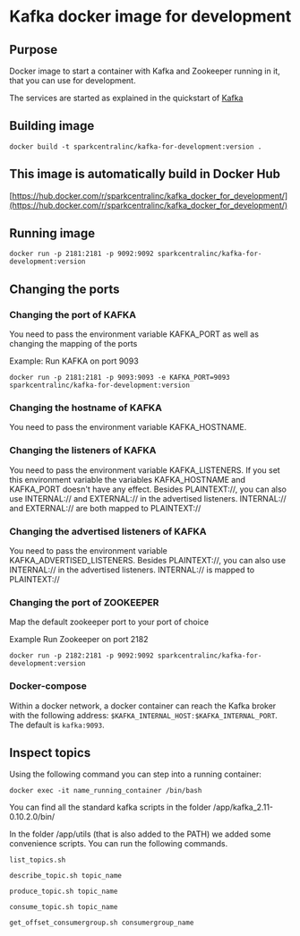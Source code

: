 # Kafka docker image for development
## Purpose
Docker image to start a container with Kafka and Zookeeper running in it, that you can use for development.

The services are started as explained in the quickstart of [Kafka](https://kafka.apache.org/quickstart)

## Building image
```
docker build -t sparkcentralinc/kafka-for-development:version .
```

## This image is automatically build in Docker Hub 
[https://hub.docker.com/r/sparkcentralinc/kafka_docker_for_development/](https://hub.docker.com/r/sparkcentralinc/kafka_docker_for_development/)

## Running image
```
docker run -p 2181:2181 -p 9092:9092 sparkcentralinc/kafka-for-development:version
```

## Changing the ports
### Changing the port of KAFKA
You need to pass the environment variable KAFKA_PORT as well as changing the mapping of the ports

Example:
Run KAFKA on port 9093
```
docker run -p 2181:2181 -p 9093:9093 -e KAFKA_PORT=9093 sparkcentralinc/kafka-for-development:version
```

### Changing the hostname of KAFKA
You need to pass the environment variable KAFKA_HOSTNAME.

### Changing the listeners of KAFKA
You need to pass the environment variable KAFKA_LISTENERS. If you set this environment variable
the variables KAFKA_HOSTNAME and KAFKA_PORT doesn't have any effect.
Besides PLAINTEXT://, you can also use INTERNAL:// and EXTERNAL:// in the advertised listeners.
INTERNAL:// and EXTERNAL:// are both mapped to PLAINTEXT://

### Changing the advertised listeners of KAFKA
You need to pass the environment variable KAFKA_ADVERTISED_LISTENERS. 
Besides PLAINTEXT://, you can also use INTERNAL:// in the advertised listeners.
INTERNAL:// is mapped to PLAINTEXT://

### Changing the port of ZOOKEEPER
Map the default zookeeper port to your port of choice

Example
Run Zookeeper on port 2182
```
docker run -p 2182:2181 -p 9092:9092 sparkcentralinc/kafka-for-development:version
```

### Docker-compose
Within a docker network, a docker container can reach the Kafka broker with the
following address: `$KAFKA_INTERNAL_HOST:$KAFKA_INTERNAL_PORT`.
The default is `kafka:9093`.

## Inspect topics
Using the following command you can step into a running container:
```
docker exec -it name_running_container /bin/bash
```
You can find all the standard kafka scripts in the folder /app/kafka_2.11-0.10.2.0/bin/

In the folder /app/utils (that is also added to the PATH) we added some convenience scripts. You can run the following commands.
```
list_topics.sh
```
```
describe_topic.sh topic_name
```
```
produce_topic.sh topic_name
```
```
consume_topic.sh topic_name
```
```
get_offset_consumergroup.sh consumergroup_name
```
